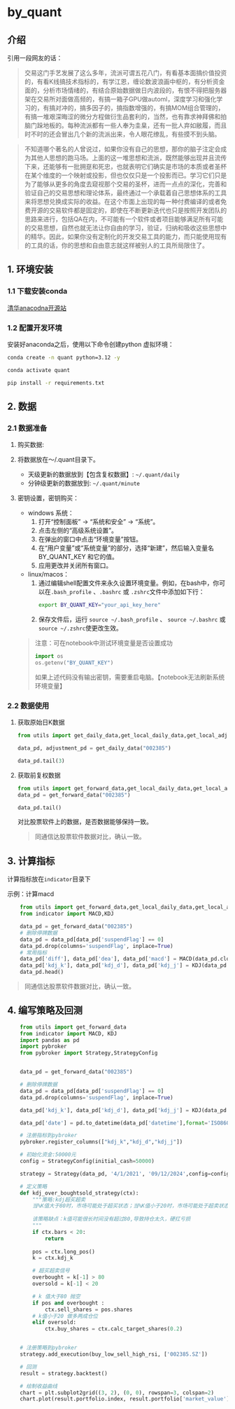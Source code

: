 # by_quant

## 介绍
引用一段网友的话：

> 交易这门手艺发展了这么多年，流派可谓五花八门，有看基本面搞价值投资的，有看K线搞技术指标的，有学江恩，缠论数波浪画中枢的，有分析资金面的，分析市场情绪的，有结合原始数据做日内波段的，有恨不得把服务器架在交易所对面做高频的，有搞一箱子GPU做automl，深度学习和强化学习的，有搞对冲的，搞多因子的，搞指数增强的，有搞MOM组合管理的，有搞一堆艰深晦涩的微分方程做衍生品套利的，当然，也有靠求神拜佛和拍脑门跺地板的。每种流派都有一些人奉为圭臬，还有一批人弃如敝履，而且时不时的还会冒出几个新的流派出来，令人眼花缭乱，有些摸不到头脑。

> 不知道哪个著名的人曾说过，如果你没有自己的思想，那你的脑子注定会成为其他人思想的跑马场。上面的这一堆思想和流派，既然能够出现并且流传下来，还能够有一批拥趸和死忠，也就表明它们确实是市场的本质或者圣杯在某个维度的一个映射或投影，但也仅仅只是一个投影而已。学习它们只是为了能够从更多的角度去窥视那个交易的圣杯，进而一点点的深化，完善和验证自己的交易思想和理论体系，最终通过一个承载着自己思想体系的工具来将思想兑换成实际的收益。在这个市面上出现的每一种付费编译的或者免费开源的交易软件都是固定的，即使在不断更新迭代也只是按照开发团队的思路来进行，包括QA在内，不可能有一个软件或者项目能够满足所有可能的交易思想，自然也就无法让你自由的学习，验证，归纳和吸收这些思想中的精华。因此，如果你没有定制化的开发交易工具的能力，而只能使用现有的工具的话，你的思想和自由意志就这样被别人的工具所局限住了。

## 1. 环境安装

### 1.1 下载安装conda
[清华anacodna开源站](https://mirror.tuna.tsinghua.edu.cn/help/anaconda/)

### 1.2 配置开发环境
安装好anaconda之后，使用以下命令创建python 虚拟环境：
```bash
conda create -n quant python=3.12 -y

conda activate quant

pip install -r requirements.txt
```


## 2. 数据

### 2.1 数据准备

1. 购买数据: 
2. 将数据放在～/.quant目录下。
    - 天级更新的数据放到【包含复权数据】: `~/.quant/daily`
    - 分钟级更新的数据放到: `~/.quant/minute`

3. 密钥设置，密钥购买：

    - windows 系统：
        1. 打开“控制面板” -> “系统和安全” -> “系统”。
        2. 点击左侧的“高级系统设置”。
        3. 在弹出的窗口中点击“环境变量”按钮。
        4. 在“用户变量”或“系统变量”的部分，选择“新建”，然后输入变量名 BY_QUANT_KEY 和它的值。
        5. 应用更改并关闭所有窗口。
    - linux/macos：
        1. 通过编辑shell配置文件来永久设置环境变量。例如，在bash中，你可以在`.bash_profile` 、`.bashrc` 或 `.zshrc`文件中添加如下行：
            ```bash
            export BY_QUANT_KEY="your_api_key_here"
            ```
        2. 保存文件后，运行 `source ~/.bash_profile` 、 `source ~/.bashrc` 或 `source ~/.zshrc`使更改生效。

    > 注意：可在notebook中测试环境变量是否设置成功
    > ```python
    > import os 
    > os.getenv("BY_QUANT_KEY")
    >```
    > 如果上述代码没有输出密钥，需要重启电脑。【notebook无法刷新系统环境变量】
### 2.2 数据使用

1. 获取原始日K数据
    ```python
    from utils import get_daily_data,get_local_daily_data,get_local_adjustment_data

    data_pd, adjustment_pd = get_daily_data("002385")

    data_pd.tail(3)
    ```
2. 获取前复权数据
    ```python
    from utils import get_forward_data,get_local_daily_data,get_local_adjustment_data
    data_pd = get_forward_data("002385")

    data_pd.tail()
    ```
    对比股票软件上的数据，是否数据能够保持一致。
    > 同通信达股票软件数据对比，确认一致。


## 3. 计算指标
计算指标放在`indicator`目录下

示例：计算macd
```python
    from utils import get_forward_data,get_local_daily_data,get_local_adjustment_data
    from indicator import MACD,KDJ

    data_pd = get_forward_data("002385")
    # 删除停牌数据
    data_pd = data_pd[data_pd['suspendFlag'] == 0]
    data_pd.drop(columns='suspendFlag', inplace=True)
    # 常用指标
    data_pd['diff'], data_pd['dea'], data_pd['macd'] = MACD(data_pd.close)
    data_pd['kdj_k'], data_pd['kdj_d'], data_pd['kdj_j'] = KDJ(data_pd.close,data_pd.high, data_pd.low)
    data_pd.head()
```
 > 同通信达股票软件数据对比，确认一致。


## 4. 编写策略及回测
```python
    from utils import get_forward_data
    from indicator import MACD, KDJ
    import pandas as pd
    import pybroker
    from pybroker import Strategy,StrategyConfig


    data_pd = get_forward_data("002385")

    # 删除停牌数据
    data_pd = data_pd[data_pd['suspendFlag'] == 0]
    data_pd.drop(columns='suspendFlag', inplace=True)

    data_pd['kdj_k'], data_pd['kdj_d'], data_pd['kdj_j'] = KDJ(data_pd.close,data_pd.high, data_pd.low)

    data_pd['date'] = pd.to_datetime(data_pd['datetime'],format='ISO8601')

    # 注册指标到pybroker
    pybroker.register_columns(["kdj_k","kdj_d","kdj_j"])

    # 初始化资金:50000元
    config = StrategyConfig(initial_cash=50000)

    strategy = Strategy(data_pd, '4/1/2021', '09/12/2024',config=config)

    # 定义策略
    def kdj_over_boughtsold_strategy(ctx):
        """策略:kdj超买超卖
        当%K值大于80时，市场可能处于超买状态；当%K值小于20时，市场可能处于超卖状态。
        
        该策略缺点：k值可能很长时间没有超过80,导致持仓太久，硬扛亏损
        """
        if ctx.bars < 20:
            return
        
        pos = ctx.long_pos()
        k = ctx.kdj_k

        # 超买超卖信号
        overbought = k[-1] > 80
        oversold = k[-1] < 20

        # k 值大于80 抛空
        if pos and overbought :
            ctx.sell_shares = pos.shares
        # k值小于20 做多两成仓位
        elif oversold:
            ctx.buy_shares = ctx.calc_target_shares(0.2)


    # 注册策略到pybroker
    strategy.add_execution(buy_low_sell_high_rsi, ['002385.SZ'])

    # 回测
    result = strategy.backtest()

    # 绘制收益曲线
    chart = plt.subplot2grid((3, 2), (0, 0), rowspan=3, colspan=2)
    chart.plot(result.portfolio.index, result.portfolio['market_value'])

```